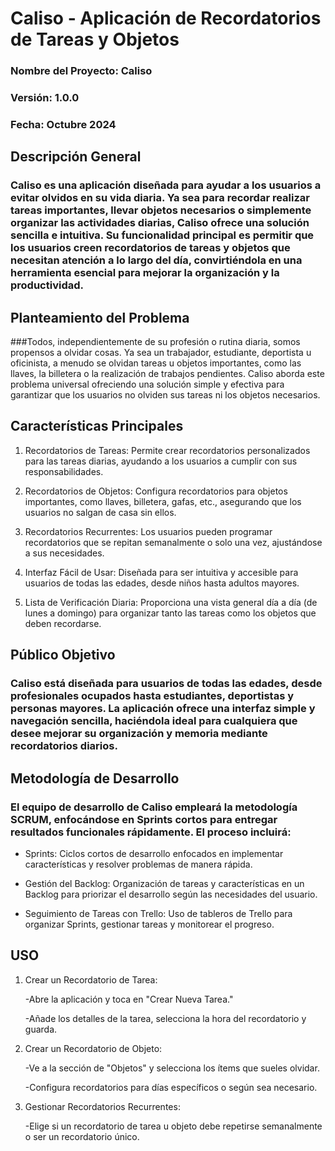 # **Caliso** - Aplicación de Recordatorios de Tareas y Objetos
### Nombre del Proyecto: Caliso
### Versión: 1.0.0
### Fecha: Octubre 2024

## **Descripción General**

### Caliso es una aplicación diseñada para ayudar a los usuarios a evitar olvidos en su vida diaria. Ya sea para recordar realizar tareas importantes, llevar objetos necesarios o simplemente organizar las actividades diarias, Caliso ofrece una solución sencilla e intuitiva. Su funcionalidad principal es permitir que los usuarios creen recordatorios de tareas y objetos que necesitan atención a lo largo del día, convirtiéndola en una herramienta esencial para mejorar la organización y la productividad.

## **Planteamiento del Problema**

###Todos, independientemente de su profesión o rutina diaria, somos propensos a olvidar cosas. Ya sea un trabajador, estudiante, deportista u oficinista, a menudo se olvidan tareas u objetos importantes, como las llaves, la billetera o la realización de trabajos pendientes. Caliso aborda este problema universal ofreciendo una solución simple y efectiva para garantizar que los usuarios no olviden sus tareas ni los objetos necesarios.

## **Características Principales**

1. Recordatorios de Tareas: Permite crear recordatorios personalizados para las tareas diarias, ayudando a los usuarios a cumplir con sus responsabilidades.

2. Recordatorios de Objetos: Configura recordatorios para objetos importantes, como llaves, billetera, gafas, etc., asegurando que los usuarios no salgan de casa sin ellos.

3. Recordatorios Recurrentes: Los usuarios pueden programar recordatorios que se repitan semanalmente o solo una vez, ajustándose a sus necesidades.

4. Interfaz Fácil de Usar: Diseñada para ser intuitiva y accesible para usuarios de todas las edades, desde niños hasta adultos mayores.

5. Lista de Verificación Diaria: Proporciona una vista general día a día (de lunes a domingo) para organizar tanto las tareas como los objetos que deben recordarse.

## **Público Objetivo**

### Caliso está diseñada para usuarios de todas las edades, desde profesionales ocupados hasta estudiantes, deportistas y personas mayores. La aplicación ofrece una interfaz simple y navegación sencilla, haciéndola ideal para cualquiera que desee mejorar su organización y memoria mediante recordatorios diarios.

## **Metodología de Desarrollo**

### El equipo de desarrollo de Caliso empleará la metodología SCRUM, enfocándose en Sprints cortos para entregar resultados funcionales rápidamente. El proceso incluirá:

- Sprints: Ciclos cortos de desarrollo enfocados en implementar características y resolver problemas de manera rápida.

- Gestión del Backlog: Organización de tareas y características en un Backlog para priorizar el desarrollo según las necesidades del usuario.

- Seguimiento de Tareas con Trello: Uso de tableros de Trello para organizar Sprints, gestionar tareas y monitorear el progreso.

## USO

1. Crear un Recordatorio de Tarea:

	-Abre la aplicación y toca en "Crear Nueva Tarea."

	-Añade los detalles de la tarea, selecciona la hora del recordatorio y guarda.
2. Crear un Recordatorio de Objeto:

	-Ve a la sección de "Objetos" y selecciona los ítems que sueles olvidar.

	-Configura recordatorios para días específicos o según sea necesario.
3. Gestionar Recordatorios Recurrentes:

	-Elige si un recordatorio de tarea u objeto debe repetirse semanalmente o ser un recordatorio único.

